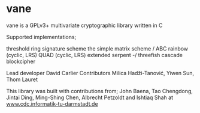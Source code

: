 vane
====

vane is a GPLv3+ multivariate cryptographic library written in C

Supported implementations;

threshold ring signature scheme
the simple matrix scheme / ABC
rainbow (cyclic, LRS)
QUAD (cyclic, LRS)
extended serpent -/ threefish cascade blockcipher

Lead developer David Carlier
Contributors Milica Hadži-Tanović, Yiwen Sun, Thom Lauret

This library was built with contributions from; John Baena, Tao Chengdong, Jintai Ding, Ming-Shing Chen, Albrecht Petzoldt and Ishtiaq Shah at www.cdc.informatik-tu-darmstadt.de
